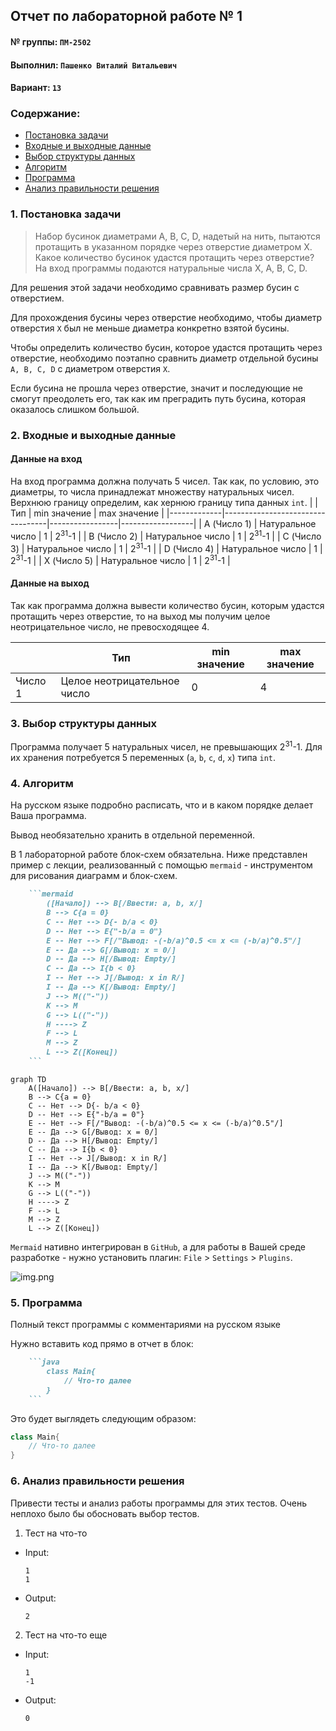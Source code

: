 ## Отчет по лабораторной работе № 1

#### № группы: `ПМ-2502`

#### Выполнил: `Пашенко Виталий Витальевич`

#### Вариант: `13`

### Cодержание:

- [Постановка задачи](#1-постановка-задачи)
- [Входные и выходные данные](#2-входные-и-выходные-данные)
- [Выбор структуры данных](#3-выбор-структуры-данных)
- [Алгоритм](#4-алгоритм)
- [Программа](#5-программа)
- [Анализ правильности решения](#6-анализ-правильности-решения)

### 1. Постановка задачи

> Набор бусинок диаметрами A, B, C, D, надетый на нить, пытаются протащить в указанном порядке через отверстие диаметром X. Какое количество
бусинок удастся протащить через отверстие? На вход программы подаются
натуральные числа X, A, B, C, D.

Для решения этой задачи необходимо сравнивать размер бусин с отверстием.

Для прохождения бусины через отверстие необходимо, чтобы диаметр отверстия `Х` был не меньше диаметра конкретно взятой бусины.

Чтобы определить количество бусин, которое удастся протащить через отверстие, необходимо поэтапно сравнить диаметр отдельной бусины `А, B, C, D` c диаметром отверстия `Х`.

Если бусина не прошла через отверстие, значит и последующие не смогут преодолеть его, так как им преградить путь бусина, которая оказалось слишком большой.

### 2. Входные и выходные данные

#### Данные на вход

На вход программа должна получать 5 чисел. Так как, по условию, это диаметры, то числа принадлежат множеству натуральных чисел. Верхнюю границу определим, как хернюю границу типа данных `int`.
|             | Тип                              | min значение    | max значение     |
|-------------|----------------------------------|-----------------|------------------|
| A (Число 1) | Натуральное число                | 1               | 2<sup>31</sup>-1 |
| B (Число 2) | Натуральное число                | 1               | 2<sup>31</sup>-1 |
| C (Число 3) | Натуральное число                | 1               | 2<sup>31</sup>-1 |
| D (Число 4) | Натуральное число                | 1               | 2<sup>31</sup>-1 |
| X (Число 5) | Натуральное число                | 1               | 2<sup>31</sup>-1 |

#### Данные на выход

Так как программа должна вывести количество бусин, которым удастся протащить через отверстие, то на выход мы получим целое неотрицательное число, не превосходящее 4.

|         | Тип                                | min значение | max значение   |
|---------|------------------------------------|--------------|----------------|
| Число 1 | Целое неотрицательное число        | 0            | 4              |

### 3. Выбор структуры данных

Программа получает 5 натуральных чисел, не превышающих 2<sup>31</sup>-1. Для их хранения потребуется  5 переменных (`a`, `b`, `c`, `d`, `x`) типа `int`.

### 4. Алгоритм

На русском языке подробно расписать, что и в каком порядке делает Ваша программа.

Вывод необязательно хранить в отдельной переменной.

В 1 лабораторной работе блок-схем обязательна. Ниже представлен пример с лекции,
реализованный с помощью `mermaid` - инструментом для рисования диаграмм и блок-схем.

```markdown
    ```mermaid
        ([Начало]) --> B[/Ввести: a, b, x/]
        B --> C{a = 0}
        C -- Нет --> D{- b/a < 0}
        D -- Нет --> E{"-b/a = 0"}
        E -- Нет --> F[/"Вывод: -(-b/a)^0.5 <= x <= (-b/a)^0.5"/]
        E -- Да --> G[/Вывод: x = 0/]
        D -- Да --> H[/Вывод: Empty/]
        C -- Да --> I{b < 0}
        I -- Нет --> J[/Вывод: x in R/]
        I -- Да --> K[/Вывод: Empty/]
        J --> M(("-"))
        K --> M
        G --> L(("-"))
        H ----> Z
        F --> L
        M --> Z
        L --> Z([Конец])
    ``` 
```



```mermaid
graph TD
    A([Начало]) --> B[/Ввести: a, b, x/]
    B --> C{a = 0}
    C -- Нет --> D{- b/a < 0}
    D -- Нет --> E{"-b/a = 0"}
    E -- Нет --> F[/"Вывод: -(-b/a)^0.5 <= x <= (-b/a)^0.5"/]
    E -- Да --> G[/Вывод: x = 0/]
    D -- Да --> H[/Вывод: Empty/]
    C -- Да --> I{b < 0}
    I -- Нет --> J[/Вывод: x in R/]
    I -- Да --> K[/Вывод: Empty/]
    J --> M(("-"))
    K --> M
    G --> L(("-"))
    H ----> Z
    F --> L
    M --> Z
    L --> Z([Конец])

```

`Mermaid` нативно интегрирован в `GitHub`, а для работы в Вашей среде разработке - нужно установить
плагин: `File` > `Settings` > `Plugins`.

![img.png](refs/img.png)

### 5. Программа

Полный текст программы с комментариями на русском языке

Нужно вставить код прямо в отчет в блок:

```markdown
    ```java
        class Main{
            // Что-то далее
        }
    ``` 
```

Это будет выглядеть следующим образом:

```java
class Main{
    // Что-то далее
}
```

### 6. Анализ правильности решения

Привести тесты и анализ работы программы для этих тестов.
Очень неплохо было бы обосновать выбор тестов.

1. Тест на что-то

- Input:
    ```
    1
    1
    ```

- Output:
    ```
    2
    ```

2. Тест на что-то еще

- Input:
    ```
    1
    -1
    ```

- Output:
    ```
    0
    ```
